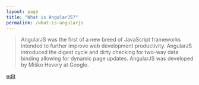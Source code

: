 ```yaml
---
layout: page
title: "What is AngularJS?"
permalink: /what-is-angularjs
---
```


> AngularJS was the first of a new breed of JavaScript frameworks intended to further improve web development productivity. AngularJS introduced the digest cycle and dirty checking for two-way data binding allowing for dynamic page updates. AngularJS was developed by Miško Hevery at Google.

<p class="edit-term"><a href="https://github.com/and-digital/tech-definitions/blog/master/definitions/front-end/angularjs.md">edit</a></p>
